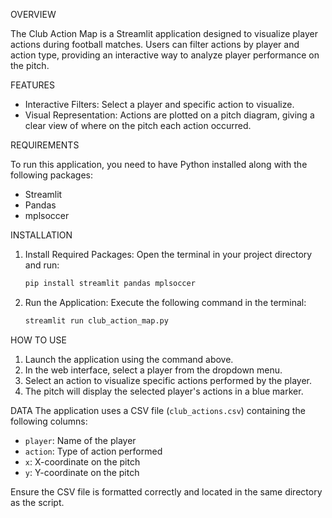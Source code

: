 OVERVIEW

The Club Action Map is a Streamlit application designed to visualize player actions during football matches. Users can filter actions by player and action type, providing an interactive way to analyze player performance on the pitch.

FEATURES

- Interactive Filters: Select a player and specific action to visualize.
- Visual Representation: Actions are plotted on a pitch diagram, giving a clear view of where on the pitch each action occurred.

REQUIREMENTS

To run this application, you need to have Python installed along with the following packages:

- Streamlit
- Pandas
- mplsoccer

INSTALLATION
1. Install Required Packages:
   Open the terminal in your project directory and run:
   ```bash
   pip install streamlit pandas mplsoccer
   ```

2. Run the Application:
   Execute the following command in the terminal:
   ```bash
   streamlit run club_action_map.py
   ```

HOW TO USE
1. Launch the application using the command above.
2. In the web interface, select a player from the dropdown menu.
3. Select an action to visualize specific actions performed by the player.
4. The pitch will display the selected player's actions in a blue marker.

DATA
The application uses a CSV file (`club_actions.csv`) containing the following columns:

- `player`: Name of the player
- `action`: Type of action performed
- `x`: X-coordinate on the pitch
- `y`: Y-coordinate on the pitch

Ensure the CSV file is formatted correctly and located in the same directory as the script.


